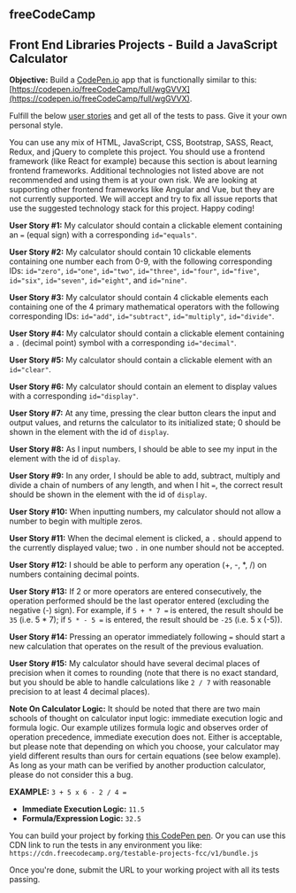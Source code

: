 ## freeCodeCamp 
## Front End Libraries Projects - Build a JavaScript Calculator

**Objective:**  Build a  [CodePen.io](https://codepen.io/)  app that is functionally similar to this:  [https://codepen.io/freeCodeCamp/full/wgGVVX](https://codepen.io/freeCodeCamp/full/wgGVVX).

Fulfill the below  [user stories](https://en.wikipedia.org/wiki/User_story)  and get all of the tests to pass. Give it your own personal style.

You can use any mix of HTML, JavaScript, CSS, Bootstrap, SASS, React, Redux, and jQuery to complete this project. You should use a frontend framework (like React for example) because this section is about learning frontend frameworks. Additional technologies not listed above are not recommended and using them is at your own risk. We are looking at supporting other frontend frameworks like Angular and Vue, but they are not currently supported. We will accept and try to fix all issue reports that use the suggested technology stack for this project. Happy coding!

**User Story #1:**  My calculator should contain a clickable element containing an  `=`  (equal sign) with a corresponding  `id="equals"`.

**User Story #2:**  My calculator should contain 10 clickable elements containing one number each from 0-9, with the following corresponding IDs:  `id="zero"`,  `id="one"`,  `id="two"`,  `id="three"`,  `id="four"`,  `id="five"`,  `id="six"`,  `id="seven"`,  `id="eight"`, and  `id="nine"`.

**User Story #3:**  My calculator should contain 4 clickable elements each containing one of the 4 primary mathematical operators with the following corresponding IDs:  `id="add"`,  `id="subtract"`,  `id="multiply"`,  `id="divide"`.

**User Story #4:**  My calculator should contain a clickable element containing a  `.`  (decimal point) symbol with a corresponding  `id="decimal"`.

**User Story #5:**  My calculator should contain a clickable element with an  `id="clear"`.

**User Story #6:**  My calculator should contain an element to display values with a corresponding  `id="display"`.

**User Story #7:**  At any time, pressing the clear button clears the input and output values, and returns the calculator to its initialized state; 0 should be shown in the element with the id of  `display`.

**User Story #8:**  As I input numbers, I should be able to see my input in the element with the id of  `display`.

**User Story #9:**  In any order, I should be able to add, subtract, multiply and divide a chain of numbers of any length, and when I hit  `=`, the correct result should be shown in the element with the id of  `display`.

**User Story #10:**  When inputting numbers, my calculator should not allow a number to begin with multiple zeros.

**User Story #11:**  When the decimal element is clicked, a  `.`  should append to the currently displayed value; two  `.`  in one number should not be accepted.

**User Story #12:**  I should be able to perform any operation (+, -, *, /) on numbers containing decimal points.

**User Story #13:**  If 2 or more operators are entered consecutively, the operation performed should be the last operator entered (excluding the negative (-) sign). For example, if  `5 + * 7 =`  is entered, the result should be  `35`  (i.e. 5 * 7); if  `5 * - 5 =`  is entered, the result should be  `-25`  (i.e. 5 x (-5)).

**User Story #14:**  Pressing an operator immediately following  `=`  should start a new calculation that operates on the result of the previous evaluation.

**User Story #15:**  My calculator should have several decimal places of precision when it comes to rounding (note that there is no exact standard, but you should be able to handle calculations like  `2 / 7`  with reasonable precision to at least 4 decimal places).

**Note On Calculator Logic:**  It should be noted that there are two main schools of thought on calculator input logic:  immediate execution logic  and  formula logic. Our example utilizes formula logic and observes order of operation precedence, immediate execution does not. Either is acceptable, but please note that depending on which you choose, your calculator may yield different results than ours for certain equations (see below example). As long as your math can be verified by another production calculator, please do not consider this a bug.

**EXAMPLE:**  `3 + 5 x 6 - 2 / 4 =`  

-   **Immediate Execution Logic:**  `11.5`
-   **Formula/Expression Logic:**  `32.5`

You can build your project by forking  [this CodePen pen](https://codepen.io/freeCodeCamp/pen/MJjpwO). Or you can use this CDN link to run the tests in any environment you like:  `https://cdn.freecodecamp.org/testable-projects-fcc/v1/bundle.js`

Once you're done, submit the URL to your working project with all its tests passing.